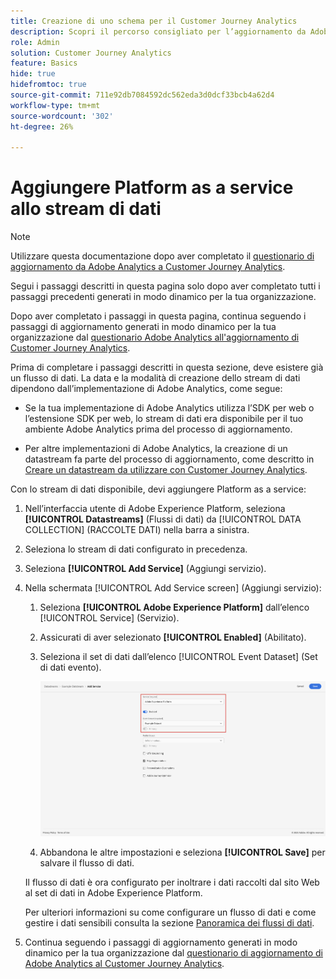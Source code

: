 ```yaml
---
title: Creazione di uno schema per il Customer Journey Analytics
description: Scopri il percorso consigliato per l’aggiornamento da Adobe Analytics a Customer Journey Analytics
role: Admin
solution: Customer Journey Analytics
feature: Basics
hide: true
hidefromtoc: true
source-git-commit: 711e92db7084592dc562eda3d0dcf33bcb4a62d4
workflow-type: tm+mt
source-wordcount: '302'
ht-degree: 26%

---
```


# Aggiungere Platform as a service allo stream di dati

>[!NOTE]
>
>Utilizzare questa documentazione dopo aver completato il [questionario di aggiornamento da Adobe Analytics a Customer Journey Analytics](https://gigazelle.github.io/cja-ttv/).
> 
>Segui i passaggi descritti in questa pagina solo dopo aver completato tutti i passaggi precedenti generati in modo dinamico per la tua organizzazione.
>
>Dopo aver completato i passaggi in questa pagina, continua seguendo i passaggi di aggiornamento generati in modo dinamico per la tua organizzazione dal [questionario Adobe Analytics all&#39;aggiornamento di Customer Journey Analytics](https://gigazelle.github.io/cja-ttv/).

<!-- Should we single source this instead of duplicate it? The following steps were copied from: /help/data-ingestion/aepwebsdk.md-->

Prima di completare i passaggi descritti in questa sezione, deve esistere già un flusso di dati. La data e la modalità di creazione dello stream di dati dipendono dall’implementazione di Adobe Analytics, come segue:

* Se la tua implementazione di Adobe Analytics utilizza l’SDK per web o l’estensione SDK per web, lo stream di dati era disponibile per il tuo ambiente Adobe Analytics prima del processo di aggiornamento.

* Per altre implementazioni di Adobe Analytics, la creazione di un datastream fa parte del processo di aggiornamento, come descritto in [Creare un datastream da utilizzare con Customer Journey Analytics](/help/getting-started/cja-upgrade/cja-upgrade-datastream.md).

Con lo stream di dati disponibile, devi aggiungere Platform as a service:

1. Nell’interfaccia utente di Adobe Experience Platform, seleziona **[!UICONTROL Datastreams]** (Flussi di dati) da [!UICONTROL DATA COLLECTION] (RACCOLTE DATI) nella barra a sinistra.

1. Seleziona lo stream di dati configurato in precedenza. <!--true?-->

1. Seleziona **[!UICONTROL Add Service]** (Aggiungi servizio).

1. Nella schermata [!UICONTROL Add Service screen] (Aggiungi servizio):

   1. Seleziona **[!UICONTROL Adobe Experience Platform]** dall’elenco [!UICONTROL Service] (Servizio).

   1. Assicurati di aver selezionato **[!UICONTROL Enabled]** (Abilitato).

   1. Seleziona il set di dati dall’elenco [!UICONTROL Event Dataset] (Set di dati evento).

      ![Servizio AEP del flusso di dati](./assets/datastream-aep-service.png)

   1. Abbandona le altre impostazioni e seleziona **[!UICONTROL Save]** per salvare il flusso di dati.

   Il flusso di dati è ora configurato per inoltrare i dati raccolti dal sito Web al set di dati in Adobe Experience Platform.

   Per ulteriori informazioni su come configurare un flusso di dati e come gestire i dati sensibili consulta la sezione [Panoramica dei flussi di dati](https://experienceleague.adobe.com/docs/experience-platform/datastreams/overview.html).

1. Continua seguendo i passaggi di aggiornamento generati in modo dinamico per la tua organizzazione dal [questionario di aggiornamento di Adobe Analytics al Customer Journey Analytics](https://gigazelle.github.io/cja-ttv/).
